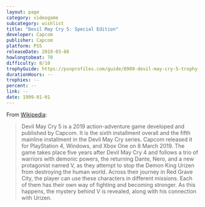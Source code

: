 ```yaml
---
layout: page
category: videogame
subcategory: wishlist
title: "Devil May Cry 5: Special Edition"
developer: Capcom
publisher: Capcom
platform: PS5
releaseDate: 2019-03-08
howlongtobeat: 70
difficulty: 8/10
trophyGuide: https://psnprofiles.com/guide/8989-devil-may-cry-5-trophy-guide
durationHours: --
trophies: --
percent: --
link: --
date: 1999-01-01
---
```


From [Wikipedia](https://en.wikipedia.org/wiki/Devil_May_Cry_5):

> Devil May Cry 5 is a 2019 action-adventure game developed and published by Capcom. It is the sixth installment overall and the fifth mainline installment in the Devil May Cry series. Capcom released it for PlayStation 4, Windows, and Xbox One on 8 March 2019. The game takes place five years after Devil May Cry 4 and follows a trio of warriors with demonic powers, the returning Dante, Nero, and a new protagonist named V, as they attempt to stop the Demon King Urizen from destroying the human world. Across their journey in Red Grave City, the player can use these characters in different missions. Each of them has their own way of fighting and becoming stronger. As this happens, the mystery behind V is revealed, along with his connection with Urizen.
